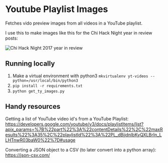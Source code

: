# Youtube Playlist Images

Fetches vido preview images from all videos in a YouTube playlist.

I use this to make images like this for the Chi Hack Night year in review posts:

![Chi Hack Night 2017 year in review](https://chihacknight.org/images/blog/2017-12-28-2017-year-in-review/2017-speakers.jpg)

## Running locally

1. Make a virtual environment with python3 `mkvirtualenv yt-videos --python=/usr/local/bin/python3`
2. `pip install -r requirements.txt`
3. `python get_ty_images.py`

## Handy resources

Getting a list of YouTube video id's from a YouTube Playlist: https://developers.google.com/youtube/v3/docs/playlistItems/list?apix_params=%7B%22part%22%3A%22contentDetails%22%2C%22maxResults%22%3A35%2C%22playlistId%22%3A%22PL_dBjjdnIbKyQXLBrIn_LLHTnwR03baW0%22%7D#usage

Converting a JSON object to a CSV (to later convert into a python array): https://json-csv.com/